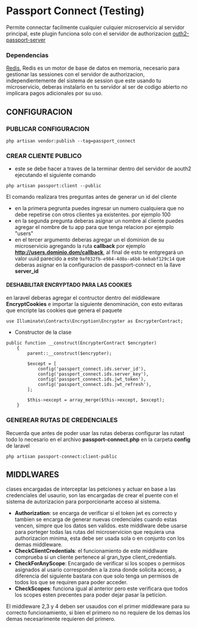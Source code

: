 # Passport Connect (Testing)
Permite connectar facilmente cualquier culquier microservicio al servidor principal, este plugin funciona solo con el servidor de authorizacion [outh2-passport-server](https://gitlab.com/elyerr/outh2-passport-server)

### Dependencias
[Redis](https://redis.io/),  Redis es un motor de base de datos en memoria, necesario para gestionar las sessiones con el servidor de authorizacion, independientemente del sistema de session que este usando tu microservicio, deberas instalarlo en tu servidor al ser de codigo abierto no implicara pagos adicionales por su uso. 

## CONFIGURACION

### PUBLICAR CONFIGURACION
```
php artisan vendor:publish --tag=passport_connect
```

### CREAR CLIENTE PUBLICO
- este se debe hacer a traves de la terminar dentro del servidor de aouth2 ejecutando el siguiente comando
```
php artisan passport:client --public
```
El comando realizara tres preguntas antes de generar un id del cliente
- en la primera pegrunta puedes ingresar un numero cualquiera que no debe repetirse con otros clientes ya existentes. por ejemplo 100
- en la segunda pregunta deberas asignar un nombre al cliente puedes agregar el nombre de tu app para que tenga relacion por ejemplo "users"
- en el tercer argumento deberas agregar un el dominion de su microservicio agregando la ruta **callback** por ejemplo **http://users.dominio.dom/callback**, al final de esto te entgregará un valor uuid parecido a este `9af032fb-e984-4d0a-a6b8-bebabf129c14` que deberas asignar en la configuracion de passport-connect en la llave **server_id**


#### DESHABILITAR ENCRYPTADO PARA LAS COOKIES 
en laravel deberas agregar el contructor dentro del middleware **EncryptCookies** e importar la siguiente denominación, con esto evitaras que encripte las cookies que genera el paquete
  
```
use Illuminate\Contracts\Encryption\Encrypter as EncrypterContract;
```

- Constructor de la clase
```
public function __construct(EncrypterContract $encrypter)
    {   
        parent::__construct($encrypter);
        
        $except = [
            config('passport_connect.ids.server_id'),
            config('passport_connect.ids.server_key'),
            config('passport_connect.ids.jwt_token'),
            config('passport_connect.ids.jwt_refresh'),
        ];

        $this->except = array_merge($this->except, $except);
    }
```

### GENEREAR RUTAS DE CREDENCIALES
Recuerda que antes de poder usar las rutas deberas configurar las rutast todo lo necesario en el archivo **passport-connect.php** en la carpeta **config** de laravel
```
php artisan passport-connect:client-public
```

## MIDDLWARES
clases encargadas de interceptar las petciones y actuar en base a las credenciales del usaurio, son las encargadas de crear el puente con el sistema de autorizacion para porporcionarte acceso al sistema.

- **Authorization**: se encarga de verificar si el token jwt es correcto y tambien se encarga de generar nuevas credenciales cuando estas vencen, simpre que los datos sen validos. este middlware debe usarse para porteger todas las rutas del microservicion que requiera una authorizacion minima, esta debe ser usada sola o en conjunto con los demas middleware.
- **CheckClientCredentials**: el funcionamiento de este middlware comprueba si un cliente pertenece al gran_type client_credentials.
- **CheckForAnyScope**: Encargado de verificar si los scopes o permisos asignados al usario corresponden a la zona donde solicita acceso, a diferencia del siguiente bastara con que solo tenga un permisos de todos los que  se requiren para poder acceder.
- **CheckScopes**: funciona igual al anterior pero este verificara que todos los scopes esten precentes para poder dejar pasar la peticion.

El middleware 2,3 y 4 deben ser usaudos con el primer middleware para su correcto funcionamiento, si bien el primero no no requiere de los demas los demas necesarimente requieren del primero.